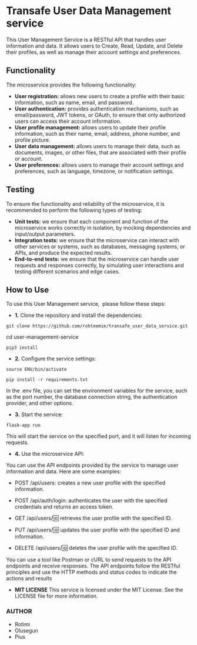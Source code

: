 # Transafe User Data Management service 
This User Management Service is a RESTful API that handles user information and data. 
It allows users to Create, Read, Update, and Delete their profiles, as well as manage their account settings and preferences.

## Functionality 
The microservice provides the following functionality: 
- **User registration:** allows new users to create a profile with their basic information, such as name, email, and password. 
- **User authentication:** provides authentication mechanisms, such as email/password, JWT tokens, or OAuth, to ensure that only authorized users can access their account information. 
- **User profile management:** allows users to update their profile information, such as their name, email, address, phone number, and profile picture. 
- **User data management:** allows users to manage their data, such as documents, images, or other files, that are associated with their profile or account. 
- **User preferences:** allows users to manage their account settings and preferences, such as language, timezone, or notification settings. 

## Testing
To ensure the functionality and reliability of the microservice, it is recommended to perform the following types of testing: 
- **Unit tests:** we ensure that each component and function of the microservice works correctly in isolation, by mocking dependencies and input/output parameters. 
- **Integration tests:** we ensure that the microservice can interact with other services or systems, such as databases, messaging systems, or APIs, and produce the expected results. 
- **End-to-end tests:** we ensure that the microservice can handle user requests and responses correctly, by simulating user interactions and testing different scenarios and edge cases. 

## How to Use 
To use this User Management service,  please follow these steps:

- **1.** Clone the repository and install the dependencies: 

`git clone https://github.com/rohteemie/transafe_user_data_service.git`

cd user-management-service

`pip3 install`


- **2.** Configure the service settings: 

`source ENV/bin/activate`

`pip install -r requirements.txt`

In the .env file, you can set the environment variables for the service, such as the port number, the database connection string, the authentication provider, and other options.


- **3.** Start the service:

`flask-app run`

This will start the service on the specified port, and it will listen for incoming requests. 

- **4.** Use the microservice API: 

You can use the API endpoints provided by the service to manage user information and data. Here are some examples:

- POST /api/users: creates a new user profile with the specified information. 

- POST /api/auth/login: authenticates the user with the specified credentials and returns an access token. 

- GET /api/users/:id: retrieves the user profile with the specified ID. 

- PUT /api/users/:id: updates the user profile with the specified ID and information. 

- DELETE /api/users/:id: deletes the user profile with the specified ID. 

You can use a tool like Postman or cURL to send requests to the API endpoints and receive responses. The API endpoints follow the RESTful principles and use the HTTP methods and status codes to indicate the actions and results

- **MIT LICENSE**
This service is licensed under the MIT License. See the LICENSE file for more information. 

### AUTHOR
- Rotimi
- Olusegun
- Pius
